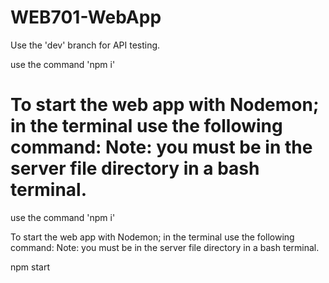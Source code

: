 # WEB701-WebApp

Use the 'dev' branch for API testing.

use the command 'npm i' 

To start the web app with Nodemon; in the terminal use the following command:
Note: you must be in the server file directory in a bash terminal.
=======
use the command 'npm i'

To start the web app with Nodemon; in the terminal use the following command: Note: you must be in the server file directory in a bash terminal.

npm start
